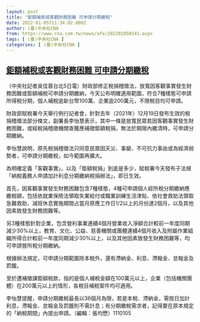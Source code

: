 ```yaml
---
layout: post
title: "鉅額補稅或客觀財務困難 可申請分期繳稅"
date: 2022-01-05T11:34:02.000Z
author: (臺)中央社CNA
from: https://www.cna.com.tw/news/afe/202201050341.aspx
tags: [ (臺)中央社CNA ]
categories: [ (臺)中央社CNA ]
---
```

<!--1641382442000-->
[鉅額補稅或客觀財務困難 可申請分期繳稅](https://www.cna.com.tw/news/afe/202201050341.aspx)
------

<div>
<div></div><div><p>（中央社記者吳佳蓉台北5日電）財政部修正稅捐稽徵法，放寬因客觀事實發生財務困難或鉅額補稅可申請分期繳納，今天公布明確適用範圍，符合7種樣態可申請所得稅分期，個人補稅逾新台幣100萬、企業逾200萬元，不限稅目均可申請。</p><p>財政部賦稅署今天舉行例行記者會，針對去年（2021年）12月19日發布生效的稅捐稽徵法部分條文，副署長李怡慧表示，其中一條是放寬民眾若因客觀事實發生財務困難，或經稅捐稽徵機關查獲應補徵鉅額稅捐，無法於期限內繳清時，可申請分期繳納。</p><p>李怡慧說明，原先稅捐稽徵法只同意民眾因天災、事變、不可抗力事由或為經濟弱勢者，可申請分期繳稅，如今範圍再擴大。</p><p>為明確定義「客觀事實」，以及「鉅額稅捐」到底是多少，賦稅署今天發布子法規「納稅義務人申請加計利息分期繳納稅捐辦法」，即日生效。</p><p>首先，因客觀事實發生財務困難包含7種樣態，4種可申請個人綜所稅分期繳納應繳稅額，包括依就業保險法領取失業給付或職業訓練生活津貼、依社會救助法領取急難救助、減班休息實施期間占當月原應工作日1/2以上的月份達2個月，以及其他因素致發生財務困難等。</p><p>另3種樣態針對企業，包含營利事業連續4個月營業收入淨額合計較前一年度同期減少30%以上，教育、文化、公益、慈善機關或團體連續4個月收入及附屬作業組織所得合計較前一年度同期減少30%以上，以及其他因素致發生財務困難等，均可申請營所稅分期繳納。</p><p>根據辦法規定，可申請分期範圍除本稅外，還有滯納金、利息、滯報金、怠報金及罰鍰。</p><p>至於遭補徵課鉅額稅款，指的是個人補稅金額在100萬元以上，企業（包括機關團體）在200萬元以上的情形，各稅目補稅案件均可適用。</p><p>李怡慧提醒，申請分期繳稅最長以36個月為限，若是本稅、滯納金，需按日加計利息，滯報金、怠報金及罰鍰則不需計息；有分期繳稅需求者，記得要在原本規定的「納稅期間」內提出申請。（編輯：張均懋）1110105</p></div>
</div>

